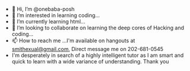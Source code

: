 - 👋 Hi, I’m @onebaba-posh
- 👀 I’m interested in learning coding...
- 🌱 I’m currently learning html...
- 💞️ I’m looking to collaborate on learning the deep cores of Hacking and coding...
- 📫 How to reach me ...I'm available on hangouts at smithexual@gmail.com, Direct message me on 202-681-0545
- I'm desperately in search of a highly intelligent tutor as I am smart and quick to learn with a wide variance of understanding. Thank you
<!---
onebaba-posh/onebaba-posh is a ✨ special ✨ repository because its `README.md` (this file) appears on your GitHub profile.
You can click the Preview link to take a look at your changes.
--->
